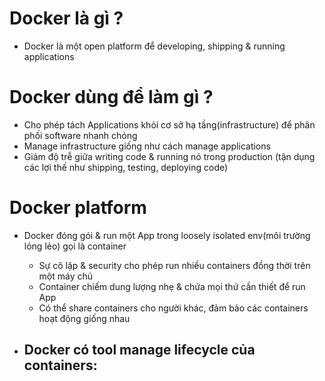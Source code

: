 
# Docker là gì ?

- Docker là một open platform để developing, shipping & running applications


# Docker dùng để làm gì ?

- Cho phép tách Applications khỏi cơ sở hạ tầng(infrastructure) để phân phối software nhanh chóng
- Manage infrastructure giống như cách manage applications
- Giảm độ trễ giữa writing code & running nó trong production (tận dụng các lợi thế như shipping, testing, deploying code) 

# Docker platform

- Docker đóng gói & run một App trong loosely isolated env(môi trường lỏng lẻo) gọi là container
	- Sự cô lập & security cho phép run nhiều containers đồng thời trên một máy chủ
	- Container chiếm dung lượng nhẹ & chứa mọi thứ cần thiết để run App
	- Có thể share containers cho người khác, đảm bảo các containers hoạt động giống nhau

- Docker có tool manage lifecycle của containers:
	- 